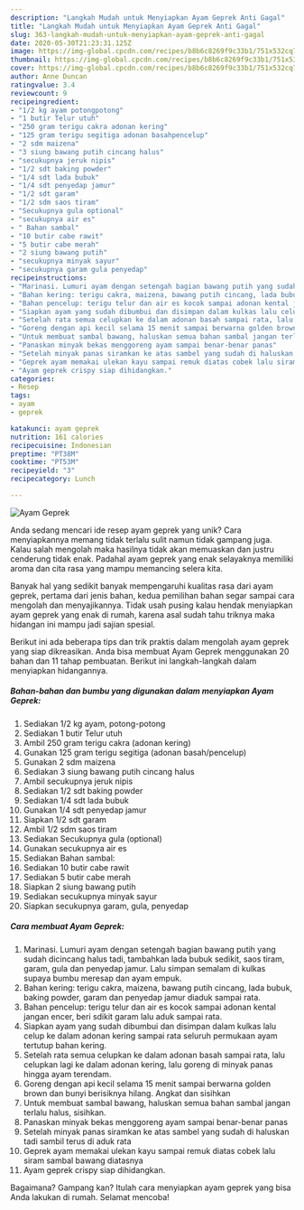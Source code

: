 ```yaml
---
description: "Langkah Mudah untuk Menyiapkan Ayam Geprek Anti Gagal"
title: "Langkah Mudah untuk Menyiapkan Ayam Geprek Anti Gagal"
slug: 363-langkah-mudah-untuk-menyiapkan-ayam-geprek-anti-gagal
date: 2020-05-30T21:23:31.125Z
image: https://img-global.cpcdn.com/recipes/b8b6c8269f9c33b1/751x532cq70/ayam-geprek-foto-resep-utama.jpg
thumbnail: https://img-global.cpcdn.com/recipes/b8b6c8269f9c33b1/751x532cq70/ayam-geprek-foto-resep-utama.jpg
cover: https://img-global.cpcdn.com/recipes/b8b6c8269f9c33b1/751x532cq70/ayam-geprek-foto-resep-utama.jpg
author: Anne Duncan
ratingvalue: 3.4
reviewcount: 9
recipeingredient:
- "1/2 kg ayam potongpotong"
- "1 butir Telur utuh"
- "250 gram terigu cakra adonan kering"
- "125 gram terigu segitiga adonan basahpencelup"
- "2 sdm maizena"
- "3 siung bawang putih cincang halus"
- "secukupnya jeruk nipis"
- "1/2 sdt baking powder"
- "1/4 sdt lada bubuk"
- "1/4 sdt penyedap jamur"
- "1/2 sdt garam"
- "1/2 sdm saos tiram"
- "Secukupnya gula optional"
- "secukupnya air es"
- " Bahan sambal"
- "10 butir cabe rawit"
- "5 butir cabe merah"
- "2 siung bawang putih"
- "secukupnya minyak sayur"
- "secukupnya garam gula penyedap"
recipeinstructions:
- "Marinasi. Lumuri ayam dengan setengah bagian bawang putih yang sudah dicincang halus tadi, tambahkan lada bubuk sedikit, saos tiram, garam, gula dan penyedap jamur. Lalu simpan semalam di kulkas supaya bumbu meresap dan ayam empuk."
- "Bahan kering: terigu cakra, maizena, bawang putih cincang, lada bubuk, baking powder, garam dan penyedap jamur diaduk sampai rata."
- "Bahan pencelup: terigu telur dan air es kocok sampai adonan kental jangan encer, beri sdikit garam lalu aduk sampai rata."
- "Siapkan ayam yang sudah dibumbui dan disimpan dalam kulkas lalu celup ke dalam adonan kering sampai rata seluruh permukaan ayam tertutup bahan kering."
- "Setelah rata semua celupkan ke dalam adonan basah sampai rata, lalu celupkan lagi ke dalam adonan kering, lalu goreng di minyak panas hingga ayam terendam."
- "Goreng dengan api kecil selama 15 menit sampai berwarna golden brown dan bunyi berisiknya hilang. Angkat dan sisihkan"
- "Untuk membuat sambal bawang, haluskan semua bahan sambal jangan terlalu halus, sisihkan."
- "Panaskan minyak bekas menggoreng ayam sampai benar-benar panas"
- "Setelah minyak panas siramkan ke atas sambel yang sudah di haluskan tadi sambil terus di aduk rata"
- "Geprek ayam memakai ulekan kayu sampai remuk diatas cobek lalu siram sambal bawang diatasnya"
- "Ayam geprek crispy siap dihidangkan."
categories:
- Resep
tags:
- ayam
- geprek

katakunci: ayam geprek 
nutrition: 161 calories
recipecuisine: Indonesian
preptime: "PT38M"
cooktime: "PT53M"
recipeyield: "3"
recipecategory: Lunch

---
```



![Ayam Geprek](https://img-global.cpcdn.com/recipes/b8b6c8269f9c33b1/751x532cq70/ayam-geprek-foto-resep-utama.jpg)

Anda sedang mencari ide resep ayam geprek yang unik? Cara menyiapkannya memang tidak terlalu sulit namun tidak gampang juga. Kalau salah mengolah maka hasilnya tidak akan memuaskan dan justru cenderung tidak enak. Padahal ayam geprek yang enak selayaknya memiliki aroma dan cita rasa yang mampu memancing selera kita.



Banyak hal yang sedikit banyak mempengaruhi kualitas rasa dari ayam geprek, pertama dari jenis bahan, kedua pemilihan bahan segar sampai cara mengolah dan menyajikannya. Tidak usah pusing kalau hendak menyiapkan ayam geprek yang enak di rumah, karena asal sudah tahu triknya maka hidangan ini mampu jadi sajian spesial.


Berikut ini ada beberapa tips dan trik praktis dalam mengolah ayam geprek yang siap dikreasikan. Anda bisa membuat Ayam Geprek menggunakan 20 bahan dan 11 tahap pembuatan. Berikut ini langkah-langkah dalam menyiapkan hidangannya.

<!--inarticleads1-->

##### Bahan-bahan dan bumbu yang digunakan dalam menyiapkan Ayam Geprek:

1. Sediakan 1/2 kg ayam, potong-potong
1. Sediakan 1 butir Telur utuh
1. Ambil 250 gram terigu cakra (adonan kering)
1. Gunakan 125 gram terigu segitiga (adonan basah/pencelup)
1. Gunakan 2 sdm maizena
1. Sediakan 3 siung bawang putih cincang halus
1. Ambil secukupnya jeruk nipis
1. Sediakan 1/2 sdt baking powder
1. Sediakan 1/4 sdt lada bubuk
1. Gunakan 1/4 sdt penyedap jamur
1. Siapkan 1/2 sdt garam
1. Ambil 1/2 sdm saos tiram
1. Sediakan Secukupnya gula (optional)
1. Gunakan secukupnya air es
1. Sediakan  Bahan sambal:
1. Sediakan 10 butir cabe rawit
1. Sediakan 5 butir cabe merah
1. Siapkan 2 siung bawang putih
1. Sediakan secukupnya minyak sayur
1. Siapkan secukupnya garam, gula, penyedap




<!--inarticleads2-->

##### Cara membuat Ayam Geprek:

1. Marinasi. Lumuri ayam dengan setengah bagian bawang putih yang sudah dicincang halus tadi, tambahkan lada bubuk sedikit, saos tiram, garam, gula dan penyedap jamur. Lalu simpan semalam di kulkas supaya bumbu meresap dan ayam empuk.
1. Bahan kering: terigu cakra, maizena, bawang putih cincang, lada bubuk, baking powder, garam dan penyedap jamur diaduk sampai rata.
1. Bahan pencelup: terigu telur dan air es kocok sampai adonan kental jangan encer, beri sdikit garam lalu aduk sampai rata.
1. Siapkan ayam yang sudah dibumbui dan disimpan dalam kulkas lalu celup ke dalam adonan kering sampai rata seluruh permukaan ayam tertutup bahan kering.
1. Setelah rata semua celupkan ke dalam adonan basah sampai rata, lalu celupkan lagi ke dalam adonan kering, lalu goreng di minyak panas hingga ayam terendam.
1. Goreng dengan api kecil selama 15 menit sampai berwarna golden brown dan bunyi berisiknya hilang. Angkat dan sisihkan
1. Untuk membuat sambal bawang, haluskan semua bahan sambal jangan terlalu halus, sisihkan.
1. Panaskan minyak bekas menggoreng ayam sampai benar-benar panas
1. Setelah minyak panas siramkan ke atas sambel yang sudah di haluskan tadi sambil terus di aduk rata
1. Geprek ayam memakai ulekan kayu sampai remuk diatas cobek lalu siram sambal bawang diatasnya
1. Ayam geprek crispy siap dihidangkan.




Bagaimana? Gampang kan? Itulah cara menyiapkan ayam geprek yang bisa Anda lakukan di rumah. Selamat mencoba!
